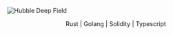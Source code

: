 ![Hubble Deep Field](https://raw.githubusercontent.com/Russell-Gill/Russell-Gill/main/home.png)

<p align="center"> Rust | Golang | Solidity | Typescript </p>
